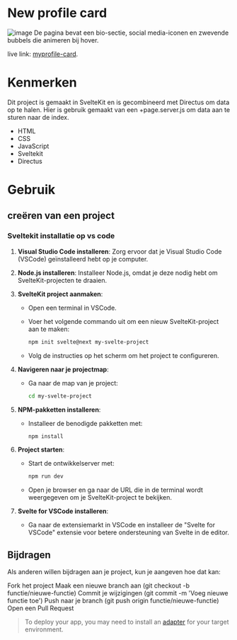 # New profile card  

![image](https://github.com/user-attachments/assets/656ae1cd-3238-4227-8383-4b477695d158)
De pagina bevat een bio-sectie, social media-iconen en zwevende bubbels die animeren bij hover.


live link: [myprofile-card](https://tourmaline-wisp-3a9b24.netlify.app/).

# Kenmerken

Dit project is gemaakt in SvelteKit en is gecombineerd met Directus om data op te halen. Hier is gebruik gemaakt van een +page.server.js om data aan te sturen naar de index.
- HTML
- CSS
- JavaScript
- Sveltekit
- Directus


# Gebruik

## creëren van een project

### Sveltekit installatie op vs code

1. **Visual Studio Code installeren**: Zorg ervoor dat je Visual Studio Code (VSCode) geïnstalleerd hebt op je computer.
2. **Node.js installeren**: Installeer Node.js, omdat je deze nodig hebt om SvelteKit-projecten te draaien.
3. **SvelteKit project aanmaken**:
    - Open een terminal in VSCode.
    - Voer het volgende commando uit om een nieuw SvelteKit-project aan te maken:
        
        ```bash
        npm init svelte@next my-svelte-project
        
        ```
        
    - Volg de instructies op het scherm om het project te configureren.
4. **Navigeren naar je projectmap**:
    - Ga naar de map van je project:
        
        ```bash
        cd my-svelte-project
        
        ```
        
5. **NPM-pakketten installeren**:
    - Installeer de benodigde pakketten met:
        
        ```bash
        npm install
        
        ```
        
6. **Project starten**:
    - Start de ontwikkelserver met:
        
        ```bash
        npm run dev
        
        ```
        
    - Open je browser en ga naar de URL die in de terminal wordt weergegeven om je SvelteKit-project te bekijken.
7. **Svelte for VSCode installeren**:
    - Ga naar de extensiemarkt in VSCode en installeer de "Svelte for VSCode" extensie voor betere ondersteuning van Svelte in de editor.
   
 ## Bijdragen
Als anderen willen bijdragen aan je project, kun je aangeven hoe dat kan:

Fork het project
Maak een nieuwe branch aan (git checkout -b functie/nieuwe-functie)
Commit je wijzigingen (git commit -m 'Voeg nieuwe functie toe')
Push naar je branch (git push origin functie/nieuwe-functie)
Open een Pull Request


> To deploy your app, you may need to install an [adapter](https://kit.svelte.dev/docs/adapters) for your target environment.
